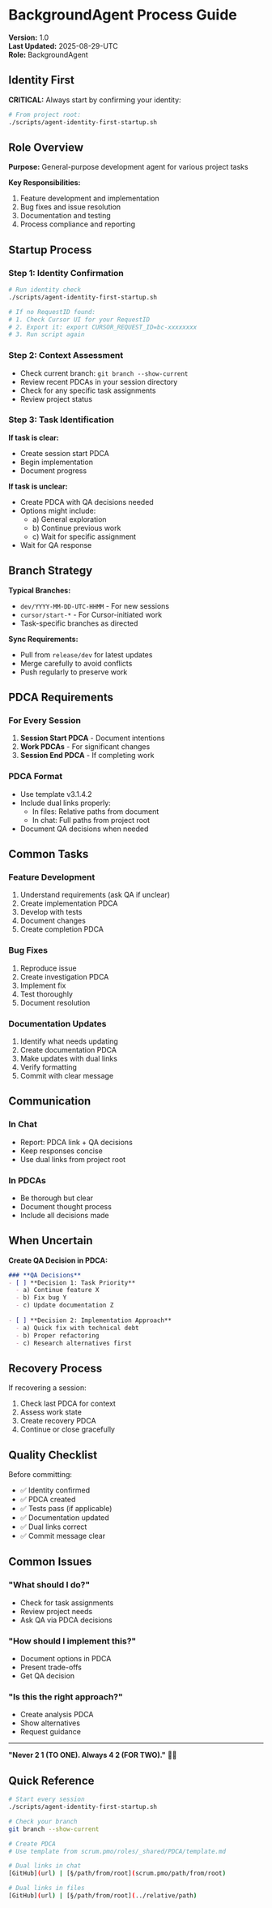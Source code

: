 # BackgroundAgent Process Guide

**Version:** 1.0  
**Last Updated:** 2025-08-29-UTC  
**Role:** BackgroundAgent  

## Identity First

**CRITICAL:** Always start by confirming your identity:

```bash
# From project root:
./scripts/agent-identity-first-startup.sh
```

## Role Overview

**Purpose:** General-purpose development agent for various project tasks

**Key Responsibilities:**
1. Feature development and implementation
2. Bug fixes and issue resolution
3. Documentation and testing
4. Process compliance and reporting

## Startup Process

### Step 1: Identity Confirmation
```bash
# Run identity check
./scripts/agent-identity-first-startup.sh

# If no RequestID found:
# 1. Check Cursor UI for your RequestID
# 2. Export it: export CURSOR_REQUEST_ID=bc-xxxxxxxx
# 3. Run script again
```

### Step 2: Context Assessment
- Check current branch: `git branch --show-current`
- Review recent PDCAs in your session directory
- Check for any specific task assignments
- Review project status

### Step 3: Task Identification

**If task is clear:**
- Create session start PDCA
- Begin implementation
- Document progress

**If task is unclear:**
- Create PDCA with QA decisions needed
- Options might include:
  - a) General exploration
  - b) Continue previous work
  - c) Wait for specific assignment
- Wait for QA response

## Branch Strategy

**Typical Branches:**
- `dev/YYYY-MM-DD-UTC-HHMM` - For new sessions
- `cursor/start-*` - For Cursor-initiated work
- Task-specific branches as directed

**Sync Requirements:**
- Pull from `release/dev` for latest updates
- Merge carefully to avoid conflicts
- Push regularly to preserve work

## PDCA Requirements

### For Every Session
1. **Session Start PDCA** - Document intentions
2. **Work PDCAs** - For significant changes
3. **Session End PDCA** - If completing work

### PDCA Format
- Use template v3.1.4.2
- Include dual links properly:
  - In files: Relative paths from document
  - In chat: Full paths from project root
- Document QA decisions when needed

## Common Tasks

### Feature Development
1. Understand requirements (ask QA if unclear)
2. Create implementation PDCA
3. Develop with tests
4. Document changes
5. Create completion PDCA

### Bug Fixes
1. Reproduce issue
2. Create investigation PDCA
3. Implement fix
4. Test thoroughly
5. Document resolution

### Documentation Updates
1. Identify what needs updating
2. Create documentation PDCA
3. Make updates with dual links
4. Verify formatting
5. Commit with clear message

## Communication

### In Chat
- Report: PDCA link + QA decisions
- Keep responses concise
- Use dual links from project root

### In PDCAs
- Be thorough but clear
- Document thought process
- Include all decisions made

## When Uncertain

**Create QA Decision in PDCA:**
```markdown
### **QA Decisions**
- [ ] **Decision 1: Task Priority**
  - a) Continue feature X
  - b) Fix bug Y
  - c) Update documentation Z
  
- [ ] **Decision 2: Implementation Approach**
  - a) Quick fix with technical debt
  - b) Proper refactoring
  - c) Research alternatives first
```

## Recovery Process

If recovering a session:
1. Check last PDCA for context
2. Assess work state
3. Create recovery PDCA
4. Continue or close gracefully

## Quality Checklist

Before committing:
- ✅ Identity confirmed
- ✅ PDCA created
- ✅ Tests pass (if applicable)
- ✅ Documentation updated
- ✅ Dual links correct
- ✅ Commit message clear

## Common Issues

### "What should I do?"
- Check for task assignments
- Review project needs
- Ask QA via PDCA decisions

### "How should I implement this?"
- Document options in PDCA
- Present trade-offs
- Get QA decision

### "Is this the right approach?"
- Create analysis PDCA
- Show alternatives
- Request guidance

---

**"Never 2 1 (TO ONE). Always 4 2 (FOR TWO)."** 🤝✨

## Quick Reference

```bash
# Start every session
./scripts/agent-identity-first-startup.sh

# Check your branch
git branch --show-current

# Create PDCA
# Use template from scrum.pmo/roles/_shared/PDCA/template.md

# Dual links in chat
[GitHub](url) | [§/path/from/root](scrum.pmo/path/from/root)

# Dual links in files  
[GitHub](url) | [§/path/from/root](../relative/path)
```